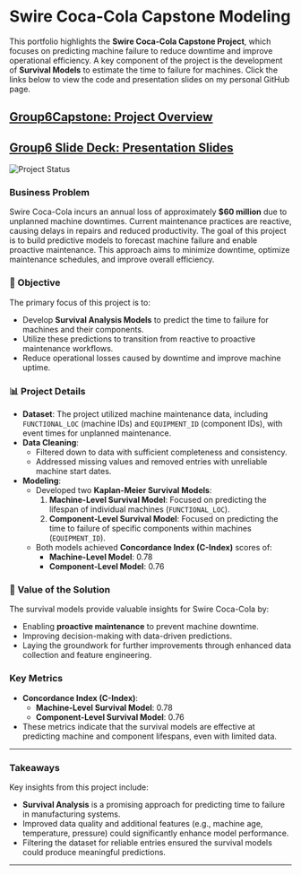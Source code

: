 # Swire Coca-Cola Capstone Modeling

This portfolio highlights the **Swire Coca-Cola Capstone Project**, which focuses on predicting machine failure to reduce downtime and improve operational efficiency. A key component of the project is the development of **Survival Models** to estimate the time to failure for machines. Click the links below to view the code and presentation slides on my personal GitHub page.

## [Group6Capstone: Project Overview](https://github.com/SamRobinson123/GroupProjectRepo/blob/main/Group6Capstone.ipynb)
## [Group6 Slide Deck: Presentation Slides](https://github.com/SamRobinson123/GroupProjectRepo/blob/main/Group6SlideDeck.pdf)
![Project Status](https://img.shields.io/badge/status-complete-green.svg)

### Business Problem
Swire Coca-Cola incurs an annual loss of approximately **$60 million** due to unplanned machine downtimes. Current maintenance practices are reactive, causing delays in repairs and reduced productivity. The goal of this project is to build predictive models to forecast machine failure and enable proactive maintenance. This approach aims to minimize downtime, optimize maintenance schedules, and improve overall efficiency.

### 🎯 Objective
The primary focus of this project is to:
- Develop **Survival Analysis Models** to predict the time to failure for machines and their components.
- Utilize these predictions to transition from reactive to proactive maintenance workflows.
- Reduce operational losses caused by downtime and improve machine uptime.

### 📊 Project Details
- **Dataset**: The project utilized machine maintenance data, including `FUNCTIONAL_LOC` (machine IDs) and `EQUIPMENT_ID` (component IDs), with event times for unplanned maintenance.
- **Data Cleaning**:
  - Filtered down to data with sufficient completeness and consistency.
  - Addressed missing values and removed entries with unreliable machine start dates.
- **Modeling**:
  - Developed two **Kaplan-Meier Survival Models**:
    1. **Machine-Level Survival Model**: Focused on predicting the lifespan of individual machines (`FUNCTIONAL_LOC`).
    2. **Component-Level Survival Model**: Focused on predicting the time to failure of specific components within machines (`EQUIPMENT_ID`).
  - Both models achieved **Concordance Index (C-Index)** scores of:
    - **Machine-Level Model**: 0.78
    - **Component-Level Model**: 0.76

### 🚀 Value of the Solution
The survival models provide valuable insights for Swire Coca-Cola by:
- Enabling **proactive maintenance** to prevent machine downtime.
- Improving decision-making with data-driven predictions.
- Laying the groundwork for further improvements through enhanced data collection and feature engineering.

### Key Metrics
- **Concordance Index (C-Index)**:
  - **Machine-Level Survival Model**: 0.78
  - **Component-Level Survival Model**: 0.76
- These metrics indicate that the survival models are effective at predicting machine and component lifespans, even with limited data.

---

### Takeaways
Key insights from this project include:
- **Survival Analysis** is a promising approach for predicting time to failure in manufacturing systems.
- Improved data quality and additional features (e.g., machine age, temperature, pressure) could significantly enhance model performance.
- Filtering the dataset for reliable entries ensured the survival models could produce meaningful predictions.

---
